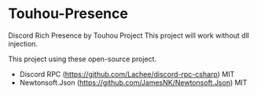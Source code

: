 # Touhou-Presence
Discord Rich Presence by Touhou Project
This project will work without dll injection.

This project using these open-source project.
- Discord RPC (https://github.com/Lachee/discord-rpc-csharp) MIT
- Newtonsoft.Json (https://github.com/JamesNK/Newtonsoft.Json) MIT

